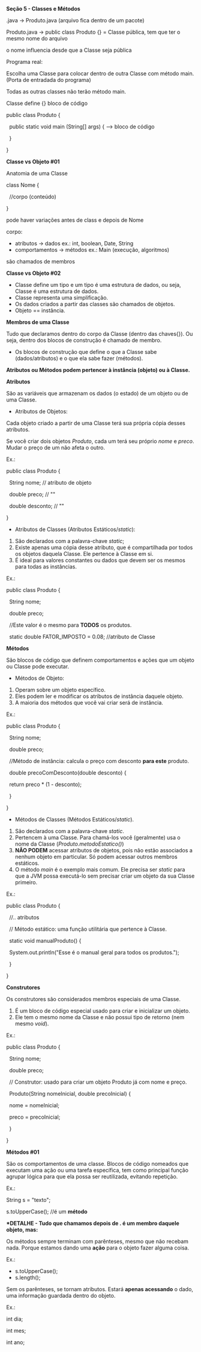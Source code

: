 **Seção 5 - Classes e Métodos**



.java -> Produto.java (arquivo fica dentro de um pacote)

Produto.java -> public class Produto {} = Classe pública, tem que ter o mesmo nome do arquivo

o nome influencia desde que a Classe seja pública





Programa real:

Escolha uma Classe para colocar dentro de outra Classe com método main. (Porta de entradada do programa)

Todas as outras classes não terão método main.



Classe define {} bloco de código

public class Produto {

 	public static void main (String\[] args) { --> bloco de código



 	}

}



**Classe vs Objeto #01**



Anatomia de uma Classe

class Nome {

 	//corpo (conteúdo)

}



pode haver variações antes de class e depois de Nome

corpo:

* atributos -> dados ex.: int, boolean, Date, String
* comportamentos -> métodos ex.: Main (execução, algoritmos)



são chamados de membros



**Classe vs Objeto #02**



* Classe define um tipo e um tipo é uma estrutura de dados, ou seja, Classe é uma estrutura de dados.
* Classe representa uma simplificação.
* Os dados criados a partir das classes são chamados de objetos.
* Objeto == instância.



**Membros de uma Classe**



Tudo que declaramos dentro do corpo da Classe (dentro das chaves{}). Ou seja, dentro dos blocos de construção é chamado de membro.



* Os blocos de construção que define o que a Classe sabe (dados/atributos) e o que ela sabe fazer (métodos).



**Atributos ou Métodos podem pertencer à instância (objeto) ou à Classe.**



**Atributos**

São as variáveis que armazenam os dados (o estado) de um objeto ou de uma Classe.



* Atributos de Objetos:



Cada objeto criado a partir de uma Classe terá sua própria cópia desses atributos.

Se você criar dois objetos *Produto*, cada um terá seu próprio *nome* e *preco*. Mudar o preço de um não afeta o outro.



Ex.:

public class Produto {

 	String nome; // atributo de objeto

 	double preco; // ""

 	double desconto; // ""

}



* Atributos de Classes (Atributos Estáticos/*static*):



1. São declarados com a palavra-chave *static*;
2. Existe apenas uma cópia desse atributo, que é compartilhada por todos os objetos daquela Classe. Ele pertence à Classe em si.
3. É ideal para valores constantes ou dados que devem ser os mesmos para todas as instâncias.



Ex.:

public class Produto {

 	String nome;

 	double preco;



 	//Este valor é o mesmo para **TODOS** os produtos.

 	static double FATOR\_IMPOSTO = 0.08; //atributo de Classe



**Métodos**

São blocos de código que definem comportamentos e ações que um objeto ou Classe pode executar.



* Métodos de Objeto:



1. Operam sobre um objeto específico.
2. Eles podem ler e modificar os atributos de instância daquele objeto.
3. A maioria dos métodos que você vai criar será de instância.



Ex.:

public class Produto {

 	String nome;

 	double preco;



 	//Método de instância: calcula o preço com desconto **para este** produto.

 	double precoComDesconto(double desconto) {

 	return preco \* (1 - desconto);

 	}

}





* Métodos de Classes (Métodos Estáticos/*static*).



1. São declarados com a palavra-chave *static*.
2. Pertencem à uma Classe. Para chamá-los você (geralmente) usa o nome da Classe (*Produto.metodoEstatico()*)
3. **NÃO PODEM** acessar atributos de objetos, pois não estão associados a nenhum objeto em particular. Só podem acessar outros membros estáticos.
4. O método *main* é o exemplo mais comum. Ele precisa ser *static* para que a JVM possa executá-lo sem precisar criar um objeto da sua Classe primeiro.



Ex.:

public class Produto {

 	//.. atributos



 	// Método estático: uma função utilitária que pertence à Classe.

 	static void manualProduto() {

 	System.out.println("Esse é o manual geral para todos os produtos.");

 	}

}



**Construtores**

Os construtores são considerados membros especiais de uma Classe.



1. É um bloco de código especial usado para criar e inicializar um objeto.
2. Ele tem o mesmo nome da Classe e não possui tipo de retorno (nem mesmo *void*).



Ex.:

public class Produto {

 	String nome;

 	double preco;



 	// Construtor: usado para criar um objeto Produto já com nome e preço.

 	Produto(String nomeInicial, double precoInicial) {

 		nome = nomeInicial;

 		preco = precoInicial;

 	}

}



**Métodos #01**

São os comportamentos de uma classe. Blocos de código nomeados que executam uma ação ou uma tarefa específica, tem como principal função agrupar lógica para que ela possa ser reutilizada, evitando repetição.



Ex.:

String s = "texto";

s.toUpperCase(); //é um **método**





**\*DETALHE - Tudo que chamamos depois de . é um membro daquele objeto, mas:**



Os métodos sempre terminam com parênteses, mesmo que não recebam nada. Porque estamos dando uma **ação** para o objeto fazer alguma coisa.



Ex.:

* s.toUpperCase();
* s.length();



Sem os parênteses, se tornam atributos. Estará **apenas acessando** o dado, uma informação guardada dentro do objeto.



Ex.: 

int dia;

int mes;

int ano;

